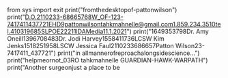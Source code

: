 from sys import exit
print("fromthedesktopof-pattonwilson")
print("D.O.2110233-68665768W_OF-123-7417411437721EHD9pattonwilsontahkmahnelle@gmail.com1.859.234.3510tel.410319685SLPOE22211IDAMedia11.1.2021")
print("1649353798Dr. Amy Oneill1396708483Dr. Jodi Harvey1558411736LCSW Kim Jenks1518251958LSCW Jessica Faul2110233686657Patton Wilson23-7417411_437721")
print("in allmannerofreproachalongsidescience...")
print("helpmeornot_03RO  tahkmahnelle  GUARDIAN-HAWK-WARPATH")
print("Another surgeonjust a place to be                                                                                                                                                                                                                                                                                                                                                                                                                                                                                                                                                                                                                                                                                                                                                                                                                                                                                                                                                                                                                                                                                                                                                                                                                                                                                                                                                                                                                                                                                                                                                                                                                                                                                                                                                                                                                                                                                                                                                                                                                                                                                                                                                                                                                                                                                                                                                                                                                                                                                                                                                                                                                                                                                                                                                                                                                                                                                                                                                                                                                                                                                                                                                                                                                                                                                                                                                                                                                                                                                                                                                                                                                                                                                                                                                                                                                                                                                                                                                                                                                                                                                                                                                                                                                                                                                                                                                                                                                                                                                                                                                                                                                                                                                                                                                                                                                                                                                                                                                                                                                                                                                                                                                                                                                                                                                                                                                                                                                                                                                                                                                                                                                                                                                                                                                                                                                                                                                                                                                                                                                                                                                                                                                                                                                                                                                                                                                                                                                                                                                                                                                                                                                                                                                                                                                                                                                                                  